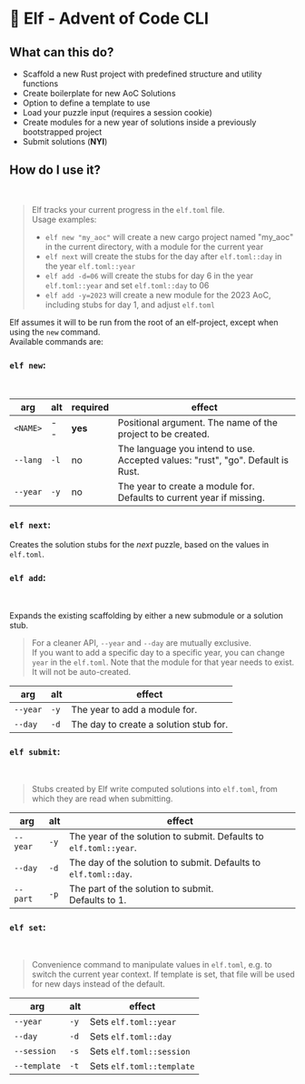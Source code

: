# 🧝 Elf - Advent of Code CLI

## What can this do?

- Scaffold a new Rust project with predefined structure and utility functions
- Create boilerplate for new AoC Solutions
- Option to define a template to use
- Load your puzzle input (requires a session cookie)
- Create modules for a new year of solutions inside a previously bootstrapped project
- Submit solutions (**NYI**)

## How do I use it?

<br>

> Elf tracks your current progress in the `elf.toml` file.<br>
> Usage examples:
>
> - `elf new "my_aoc"` will create a new cargo project named "my_aoc" in the current directory, with a module for the current year
> - `elf next` will create the stubs for the day after `elf.toml::day` in the year `elf.toml::year`
> - `elf add -d=06` will create the stubs for day 6 in the year `elf.toml::year` and set `elf.toml::day` to 06
> - `elf add -y=2023` will create a new module for the 2023 AoC, including stubs for day 1, and adjust `elf.toml`

Elf assumes it will to be run from the root of an elf-project, except when using the `new` command.<br>
Available commands are:

### `elf new`:

<br>

| arg      | alt  | required | effect                                                                          |
| -------- | ---- | -------- | ------------------------------------------------------------------------------- |
| `<NAME>` | --   | **yes**  | Positional argument. The name of the project to be created.                     |
| `--lang` | `-l` | no       | The language you intend to use. Accepted values: "rust", "go". Default is Rust. |
| `--year` | `-y` | no       | The year to create a module for. <br> Defaults to current year if missing.      |

### `elf next`:

Creates the solution stubs for the _next_ puzzle, based on the values in `elf.toml`.

### `elf add`:

<br>

Expands the existing scaffolding by either a new submodule or a solution stub.

> For a cleaner API, `--year` and `--day` are mutually exclusive.<br>
> If you want to add a specific day to a specific year, you can change `year` in the `elf.toml`.
> Note that the module for that year needs to exist. It will not be auto-created.

| arg      | alt  | effect                                 |
| -------- | ---- | -------------------------------------- |
| `--year` | `-y` | The year to add a module for.          |
| `--day`  | `-d` | The day to create a solution stub for. |

### `elf submit`:

<br>

> Stubs created by Elf write computed solutions into `elf.toml`, from which they are read when submitting. <br>

| arg      | alt  | effect                                                            |
| -------- | ---- | ----------------------------------------------------------------- |
| `--year` | `-y` | The year of the solution to submit. Defaults to `elf.toml::year`. |
| `--day`  | `-d` | The day of the solution to submit. Defaults to `elf.toml::day`.   |
| `--part` | `-p` | The part of the solution to submit. <br> Defaults to 1.           |

### `elf set`:

<br>

> Convenience command to manipulate values in `elf.toml`, e.g. to switch the current year context.
> If template is set, that file will be used for new days instead of the default.

| arg          | alt  | effect                    |
| ------------ | ---- | ------------------------- |
| `--year`     | `-y` | Sets `elf.toml::year`     |
| `--day`      | `-d` | Sets `elf.toml::day`      |
| `--session`  | `-s` | Sets `elf.toml::session`  |
| `--template` | `-t` | Sets `elf.toml::template` |
